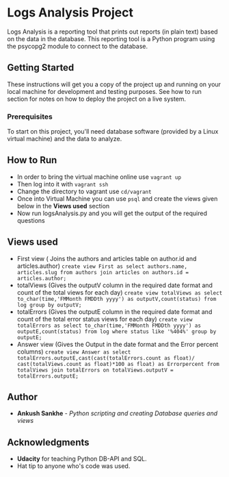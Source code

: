 # Logs Analysis Project

Logs Analysis is a reporting tool that prints out reports (in plain text) based on the data in the database. This reporting tool is a Python program using the psycopg2 module to connect to the database.

## Getting Started

These instructions will get you a copy of the project up and running on your local machine for development and testing purposes. See how to run section for notes on how to deploy the project on a live system.

### Prerequisites

To start on this project, you'll need database software (provided by a Linux virtual machine) and the data to analyze.


## How to Run

* In order to bring the virtual machine online use `vagrant up`
* Then log into it with `vagrant ssh`
* Change the directory to vagrant use `cd/vagrant`
* Once into Virtual Machine you can use `psql` and create the views given below in the **Views used** section
* Now run logsAnalysis.py and you will get the output of the required questions

## Views used

* First view ( Joins the authors and articles table on author.id and articles.author)
`create view First as select authors.name, articles.slug from authors join articles on authors.id = articles.author;`
* totalViews (Gives the outputV column in the required date format and count of the total views for each day) 
`create view totalViews as
select to_char(time,'FMMonth FMDDth yyyy') as outputV,count(status) from log group by outputV;`
* totalErrors (Gives the outputE column in the required date format and count of the total error status views for each day) 
`create view totalErrors as
select to_char(time,'FMMonth FMDDth yyyy') as outputE,count(status) from log where status like '%404%' group by outputE;`
* Answer view (Gives the Output in the date format and the Error percent columns)
`create view Answer as
select totalErrors.outputE,cast(cast(totalErrors.count as float)/ cast(totalViews.count as float)*100 as float) as Errorpercent from totalViews join totalErrors on totalViews.outputV = totalErrors.outputE;`

## Author

* **Ankush Sankhe** - *Python scripting and creating Database queries and views* 


## Acknowledgments

* **Udacity** for teaching Python DB-API and SQL.
* Hat tip to anyone who's code was used.
